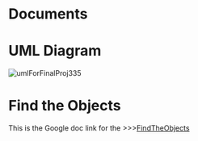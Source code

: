# Documents

# UML Diagram
![umlForFinalProj335](https://github.com/DroOreos/Documents/assets/129222152/a1f73333-c786-44fd-9b6d-8a0ac44bf279)

# Find the Objects
This is the Google doc link for the >>>[FindTheObjects]([https://github.com/lexc24/proj345/files/11203036/avlTree.zip](https://docs.google.com/document/d/12EXhh_eeCMXQL8DPCef3iQhZcnTuk2SHQGaFZUhUWZw/edit?usp=sharing)https://docs.google.com/document/d/12EXhh_eeCMXQL8DPCef3iQhZcnTuk2SHQGaFZUhUWZw/edit?usp=sharing)
